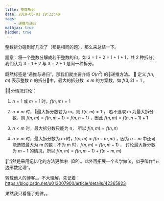 ```yaml
---
title: 整数拆分
date: 2018-06-01 19:22:40
tags:
    - 递推与递归
mathjax: true
hidden: true
---
```


整数拆分碰到好几次了（都是相同的题），那么来总结一下。

题意：将一个整数分解成若干整数的和，如 3 = 1 + 2 = 1 + 1 + 1，共 2 种拆分。我们认为 3 = 1 + 2 与 3 = 2 + 1 是同一种拆分。

既然标签是“递推与递归”，那我们就主要介绍 $O(n^2)$ 的递推方法。

定义 $f(n, m)$ 表示整数 n 的拆分中，最大的拆分数 $\leq m$ 的方案数，如 $f(3, 2) = 1$ 。

分情况讨论：
1. $n = 1$ 或 $m = 1$ 时，$f(n, m) = 1$

2. $n = m$ 时，最大拆分数若为 m，则 $f(n, m) = 1$ ， 若不选取 m 为最大拆分数，则 $f(n, m) = f(n, m - 1) = f(n, n - 1)$ ，因此 $f(n, m) = f(n, n - 1) + 1$

3. $n < m$ 时，最大拆分数只能为 n， 所以 $f(n, m) = f(n, n)$

4. $n > m$ 时，最大拆分数为 m 时，$f(n, m) = f(n - m, m)$ ，因为 $n - m$ 中还可能选取最大为 m 的数；不为 m 时，$f(n, m) = f(n, m - 1)$ ， 讨论最大拆分数为 $m - 1$ 的情况，所以 $f(n, m) = f(n, m - 1) + f(n - m, m)$

当然是采用记忆化的方法更优啦（DP）。此外再拓展一个玄学做法，似乎叫作“五边形数定理”。

转载他人的博客。。不大理解，先记着：https://blog.csdn.net/u013007900/article/details/42365823

果然我只看懂了规律。。